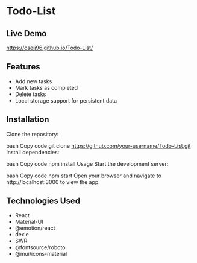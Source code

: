 # Todo-List

## Live Demo
https://oseij96.github.io/Todo-List/

## Features

* Add new tasks
* Mark tasks as completed
* Delete tasks
* Local storage support for persistent data

## Installation
Clone the repository:

bash
Copy code
git clone https://github.com/your-username/Todo-List.git
Install dependencies:

bash
Copy code
npm install
Usage
Start the development server:

bash
Copy code
npm start
Open your browser and navigate to http://localhost:3000 to view the app.

## Technologies Used

* React 
* Material-UI
* @emotion/react
* dexie
* SWR
* @fontsource/roboto
* @mui/icons-material
